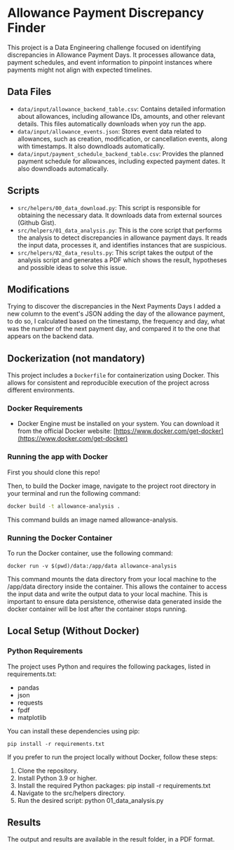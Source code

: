 # Allowance Payment Discrepancy Finder

This project is a Data Engineering challenge focused on identifying discrepancies in Allowance Payment Days. It processes allowance data, payment schedules, and event information to pinpoint instances where payments might not align with expected timelines.

## Data Files

*   `data/input/allowance_backend_table.csv`: Contains detailed information about allowances, including allowance IDs, amounts, and other relevant details. This files automatically downloads when yoy run the app.
*   `data/input/allowance_events.json`: Stores event data related to allowances, such as creation, modification, or cancellation events, along with timestamps. It also downdloads automatically.
*   `data/input/payment_schedule_backend_table.csv`: Provides the planned payment schedule for allowances, including expected payment dates. It also downdloads automatically.

## Scripts

*   `src/helpers/00_data_download.py`: This script is responsible for obtaining the necessary data. It downloads data from external sources (Github Gist).
*   `src/helpers/01_data_analysis.py`: This is the core script that performs the analysis to detect discrepancies in allowance payment days. It reads the input data, processes it, and identifies instances that are suspicious.
*   `src/helpers/02_data_results.py`: This script takes the output of the analysis script and generates a PDF which shows the result, hypotheses and possible ideas to solve this issue.

## Modifications

Trying to discover the discrepancies in the Next Payments Days I added a new column to the event's JSON adding the day of the allowance payment, to do so, I calculated based on the timestamp, the frequency and day, what was the number of the next payment day, and compared it to the one that appears on the backend data.

## Dockerization (not mandatory)

This project includes a `Dockerfile` for containerization using Docker. This allows for consistent and reproducible execution of the project across different environments.

### Docker Requirements

*   Docker Engine must be installed on your system. You can download it from the official Docker website: [https://www.docker.com/get-docker](https://www.docker.com/get-docker)

### Running the app with Docker

First you should clone this repo!

Then, to build the Docker image, navigate to the project root directory in your terminal and run the following command:

```bash
docker build -t allowance-analysis .
```

This command builds an image named allowance-analysis.

### Running the Docker Container
To run the Docker container, use the following command:

```
docker run -v $(pwd)/data:/app/data allowance-analysis
```

This command mounts the data directory from your local machine to the /app/data directory inside the container. This allows the container to access the input data and write the output data to your local machine. This is important to ensure data persistence, otherwise data generated inside the docker container will be lost after the container stops running.

## Local Setup (Without Docker)

### Python Requirements
The project uses Python and requires the following packages, listed in requirements.txt:
* pandas
* json
* requests
* fpdf
* matplotlib

You can install these dependencies using pip:

```
pip install -r requirements.txt
```

If you prefer to run the project locally without Docker, follow these steps:

1. Clone the repository.
2. Install Python 3.9 or higher.
3. Install the required Python packages: pip install -r requirements.txt
4. Navigate to the src/helpers directory.
5. Run the desired script: python 01_data_analysis.py

## Results 
The output and results are available in the result folder, in a PDF format.
